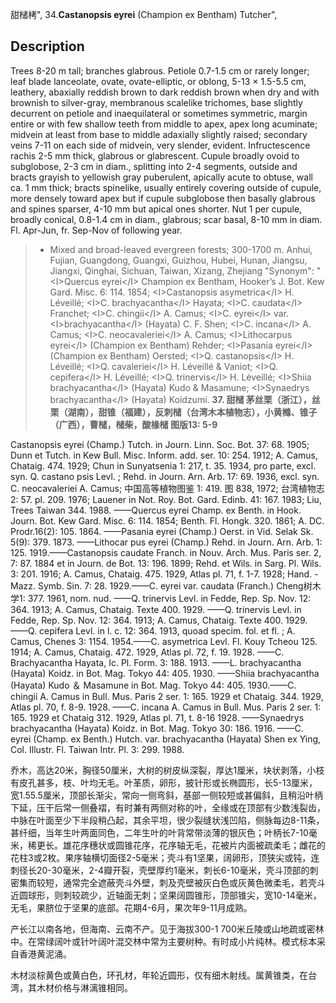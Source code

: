 甜槠栲",
34.**Castanopsis eyrei** (Champion ex Bentham) Tutcher",

## Description
Trees 8-20 m tall; branches glabrous. Petiole 0.7-1.5 cm or rarely longer; leaf blade lanceolate, ovate, ovate-elliptic, or oblong, 5-13 ×  1.5-5.5 cm, leathery, abaxially reddish brown to dark reddish brown when dry and with brownish to silver-gray, membranous scalelike trichomes, base slightly decurrent on petiole and inaequilateral or sometimes symmetric, margin entire or with few shallow teeth from middle to apex, apex long acuminate; midvein at least from base to middle adaxially slightly raised; secondary veins 7-11 on each side of midvein, very slender, evident. Infructescence rachis 2-5 mm thick, glabrous or glabrescent. Cupule broadly ovoid to subglobose, 2-3 cm in diam., splitting into 2-4 segments, outside and bracts grayish to yellowish gray puberulent, apically acute to obtuse, wall ca. 1 mm thick; bracts spinelike, usually entirely covering outside of cupule, more densely toward apex but if cupule subglobose then basally glabrous and spines sparser, 4-10 mm but apical ones shorter. Nut 1 per cupule, broadly conical, 0.8-1.4 cm in diam., glabrous; scar basal, 8-10 mm in diam. Fl. Apr-Jun, fr. Sep-Nov of following year.

> *  Mixed and broad-leaved evergreen forests; 300-1700 m. Anhui, Fujian, Guangdong, Guangxi, Guizhou, Hubei, Hunan, Jiangsu, Jiangxi, Qinghai, Sichuan, Taiwan, Xizang, Zhejiang
  "Synonym": "&lt;I&gt;Quercus eyrei&lt;/I&gt; Champion ex Bentham, Hooker’s J. Bot. Kew Gard. Misc. 6: 114. 1854; &lt;I&gt;Castanopsis asymetrica&lt;/I&gt; H. Léveillé; &lt;I&gt;C. brachyacantha&lt;/I&gt; Hayata; &lt;I&gt;C. caudata&lt;/I&gt; Franchet; &lt;I&gt;C. chingii&lt;/I&gt; A. Camus; &lt;I&gt;C. eyrei&lt;/I&gt; var. &lt;I&gt;brachyacantha&lt;/I&gt; (Hayata) C. F. Shen; &lt;I&gt;C. incana&lt;/I&gt; A. Camus; &lt;I&gt;C. neocavaleriei&lt;/I&gt; A. Camus; &lt;I&gt;Lithocarpus eyrei&lt;/I&gt; (Champion ex Bentham) Rehder; &lt;I&gt;Pasania eyrei&lt;/I&gt; (Champion ex Bentham) Oersted; &lt;I&gt;Q. castanopsis&lt;/I&gt; H. Léveillé; &lt;I&gt;Q. cavaleriei&lt;/I&gt; H. Léveillé &amp; Vaniot; &lt;I&gt;Q. cepifera&lt;/I&gt; H. Léveillé; &lt;I&gt;Q. trinervis&lt;/I&gt; H. Léveillé; &lt;I&gt;Shiia brachyacantha&lt;/I&gt; (Hayata) Kudo &amp; Masamune; &lt;I&gt;Synaedrys brachyacantha&lt;/I&gt; (Hayata) Koidzumi.
**37. 甜槠 茅丝栗（浙江），丝栗（湖南），甜锥（福建），反刺槠（台湾木本植物志），小黄橼、锥子（广西），曹槠，槠柴，酸椽槠 图版13: 5-9**

Castanopsis eyrei (Champ.) Tutch. in Journ. Linn. Soc. Bot. 37: 68. 1905; Dunn et Tutch. in Kew Bull. Misc. Inform. add. ser. 10: 254. 1912; A. Camus, Chataig. 474. 1929; Chun in Sunyatsenia 1: 217, t. 35. 1934, pro parte, excl. syn. Q. castano psis Levl. ; Rehd. in Journ. Arn. Arb. 17: 69. 1936, excl. syn. C. neocavaleriei A. Camus; 中国高等植物图鉴 1: 419. 图 838, 1972; 台湾植物志2: 57. pl. 209. 1976; Lauener in Not. Roy. Bot. Gard. Edinb. 41: 167. 1983; Liu, Trees Taiwan 344. 1988. ——Quercus eyrei Champ. ex Benth. in Hook. Journ. Bot. Kew Gard. Misc. 6: 114. 1854; Benth. Fl. Hongk. 320. 1861; A. DC. Prodr.16(2): 105. 1864. ——Pasania eyrei (Champ.) Oerst. in Vid. Selak Sk. 5(9): 379. 1873. ——Lithocar pus eyrei (Champ.) Rehd. in Journ. Arn. Arb. 1: 125. 1919.——Castanopsis caudate Franch. in Nouv. Arch. Mus. Paris ser. 2, 7: 87. 1884 et in Journ. de Bot. 13: 196. 1899; Rehd. et Wils. in Sarg. Pl. Wils. 3: 201. 1916; A. Camus, Chataig. 475. 1929, Atlas pl. 71, f. 1-7. 1928; Hand. -Mazz. Symb. Sin. 7: 28. 1929.——C. eyrei var. caudata (Franch.) Cheng树木学1: 377. 1961, nom. nud. ——Q. trinervis Levl. in Fedde, Rep. Sp. Nov. 12: 364. 1913; A. Camus, Chataig. Texte 400. 1929. ——Q. trinervis Levl. in Fedde, Rep. Sp. Nov. 12: 364. 1913; A. Camus, Chataig. Texte 400. 1929. ——Q. cepifera Levl. in l. c. 12: 364. 1913, quoad specim. fol. et fl. ; A. Camus, Chenes 3: 1154. 1954.——C. asymetrica Levl. Fl. Kouy Tcheou 125. 1914; A. Camus, Chataig. 472. 1929, Atlas pl. 72, f. 19. 1928. ——C. Brachyacantha Hayata, Ic. Pl. Form. 3: 188. 1913. ——L. brachyacantha (Hayata) Koidz. in Bot. Mag. Tokyo 44: 405. 1930. ——Shiia brachyacantha (Hayata) Kudo ＆ Masamune in Bot. Mag. Tokyo 44: 405. 1930.——C. chingii A. Camus in Bull. Mus. Paris 2 ser. 1: 165. 1929 et Chataig. 344. 1929, Atlas pl. 70, f. 8-9. 1928. ——C. incana A. Camus in Bull. Mus. Paris 2 ser. 1: 165. 1929 et Chataig 312. 1929, Atlas pl. 71, t. 8-16 1928. ——Synaedrys brachyacantha (Hayata) Koidz. in Bot. Mag. Tokyo 30: 186. 1916. ——C. eyrei (Champ. ex Benth.) Hutch. var. brachyacantha (Hayata) Shen ex Ying, Col. Illustr. Fl. Taiwan Intr. Pl. 3: 299. 1988.

乔木，高达20米，胸径50厘米，大树的树皮纵深裂，厚达1厘米，块状剥落，小枝有皮孔甚多，枝、叶均无毛。叶革质，卵形，披针形或长椭圆形，长5-13厘米，宽1.55.5厘米，顶部长渐尖，常向一侧弯斜，基部一侧较短或甚偏斜，且稍沿叶柄下延，压干后常一侧叠褶，有时兼有两侧对称的叶，全缘或在顶部有少数浅裂齿，中脉在叶面至少下半段稍凸起，其余平坦，很少裂缝状浅凹陷，侧脉每边8-11条，甚纤细，当年生叶两面同色，二年生叶的叶背常带淡薄的银灰色；叶柄长7-10毫米，稀更长。雄花序穗状或圆锥花序，花序轴无毛，花被片内面被疏柔毛；雌花的花柱3或2枚。果序轴横切面径2-5毫米；壳斗有1坚果，阔卵形，顶狭尖或钝，连刺径长20-30毫米，2-4瓣开裂，壳壁厚约1毫米，刺长6-10毫米，壳斗顶部的刺密集而较短，通常完全遮蔽壳斗外壁，刺及壳壁被灰白色或灰黄色微柔毛，若壳斗近圆球形，则刺较疏少，近轴面无刺；坚果阔圆锥形，顶部锥尖，宽10-14毫米，无毛，果脐位于坚果的底部。花期4-6月，果次年9-11月成熟。

产长江以南各地，但海南、云南不产。见于海拔300-1 700米丘陵或山地疏或密林中。在常绿阔叶或针叶阔叶混交林中常为主要树种。有时成小片纯林。模式标本采自香港黄泥涌。

木材淡棕黄色或黄白色，环孔材，年轮近圆形，仅有细木射线。属黄锥类，在台湾，其木材价格与淋漓锥相同。
